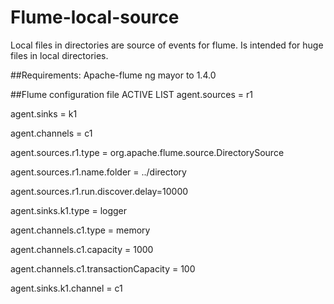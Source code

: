 # Flume-local-source
Local files in directories are source of events for flume. Is intended for huge files in local directories.

##Requirements:
Apache-flume ng mayor to 1.4.0

##Flume configuration file
ACTIVE LIST 
agent.sources = r1

agent.sinks = k1

agent.channels = c1  

agent.sources.r1.type = org.apache.flume.source.DirectorySource

agent.sources.r1.name.folder = ../directory

agent.sources.r1.run.discover.delay=10000

agent.sinks.k1.type = logger

agent.channels.c1.type = memory

agent.channels.c1.capacity = 1000

agent.channels.c1.transactionCapacity = 100

agent.sinks.k1.channel = c1


